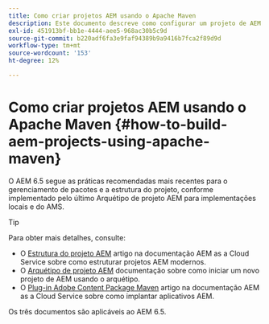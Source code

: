 ```yaml
---
title: Como criar projetos AEM usando o Apache Maven
description: Este documento descreve como configurar um projeto de AEM com base no Apache Maven
exl-id: 451913bf-bb1e-4444-aee5-968ac30b5c9d
source-git-commit: b220adf6fa3e9faf94389b9a9416b7fca2f89d9d
workflow-type: tm+mt
source-wordcount: '153'
ht-degree: 12%

---
```


# Como criar projetos AEM usando o Apache Maven {#how-to-build-aem-projects-using-apache-maven}

O AEM 6.5 segue as práticas recomendadas mais recentes para o gerenciamento de pacotes e a estrutura do projeto, conforme implementado pelo último Arquétipo de projeto AEM para implementações locais e do AMS.

>[!TIP]
>
>Para obter mais detalhes, consulte:
>
>* O [Estrutura do projeto AEM](https://docs.adobe.com/content/help/pt-BR/experience-manager-cloud-service/implementing/developing/aem-project-content-package-structure.translate.html) artigo na documentação AEM as a Cloud Service sobre como estruturar projetos AEM modernos.
>* O [Arquétipo de projeto AEM](https://docs.adobe.com/content/help/pt-BR/experience-manager-core-components/using/developing/archetype/overview.html) documentação sobre como iniciar um novo projeto de AEM usando o arquétipo.
>* O [Plug-in Adobe Content Package Maven](https://experienceleague.adobe.com/docs/experience-manager-cloud-service/implementing/developer-tools/maven-plugin.html?lang=en#developer-tools) artigo na documentação AEM as a Cloud Service sobre como implantar aplicativos AEM.
>
>Os três documentos são aplicáveis ao AEM 6.5.
